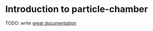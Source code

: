 # Introduction to particle-chamber

TODO: write [great documentation](http://jacobian.org/writing/what-to-write/)
